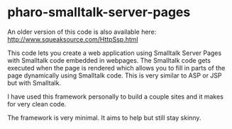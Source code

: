 # pharo-smalltalk-server-pages

An older version of this code is also available here:
	http://www.squeaksource.com/HttpSsp.html
	
This code lets you create a web application using Smalltalk Server Pages with Smalltalk code embedded in webpages.
The Smalltalk code gets executed when the page is rendered which allows you to fill in parts of the page dynamically
using Smalltalk code.  This is very similar to ASP or JSP but with Smalltalk.

I have used this framework personally to build a couple sites and it makes for very clean code.

The framework is very minimal.  It aims to help but still stay skinny.

